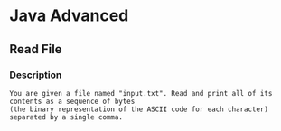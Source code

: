 # Java Advanced

## Read File

### Description
    You are given a file named "input.txt". Read and print all of its contents as a sequence of bytes 
    (the binary representation of the ASCII code for each character) separated by a single comma.


